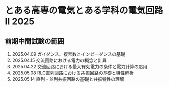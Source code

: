 # とある高専の電気とある学科の電気回路II 2025

## 前期中間試験の範囲
1. 2025.04.09 ガイダンス、複素数とインピーダンスの基礎
2. 2025.04.15 交流回路における電力の概念と計算
3. 2025.04.22 交流回路における最大有効電力の条件と電力計算の応用
4. 2025.05.08 RLC直列回路における共振回路の基礎と特性解析
5. 2025.05.14 直列・並列共振回路の基礎と共振特性の理解

